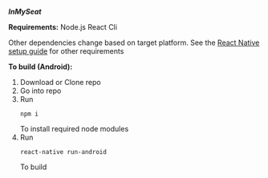 ***InMySeat***

**Requirements:**
Node.js
React Cli

Other dependencies change based on target platform. See the [React Native setup guide](https://facebook.github.io/react-native/docs/getting-started) for other requirements

**To build (Android):**

1. Download or Clone repo
2. Go into repo
3. Run 
    ```
    npm i
    ```
    To install required node modules
4. Run
    ```
    react-native run-android
    ```
    To build